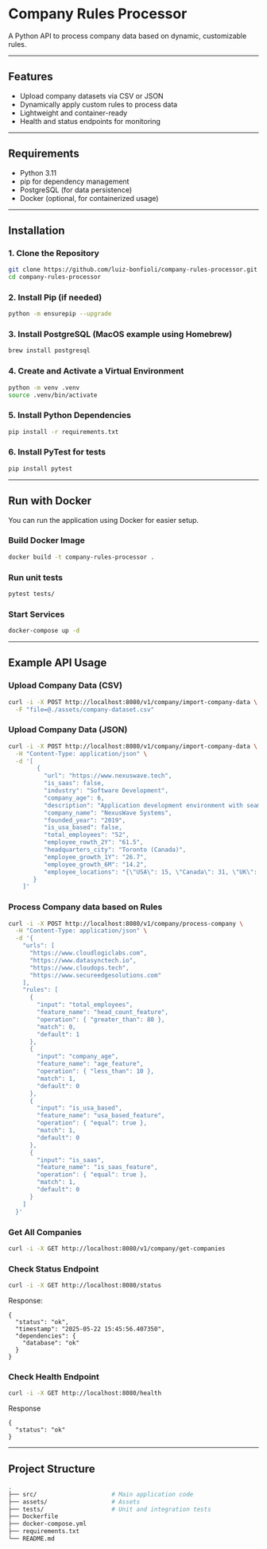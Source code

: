 # Company Rules Processor

A Python API to process company data based on dynamic, customizable rules.

---

## Features

- Upload company datasets via CSV or JSON
- Dynamically apply custom rules to process data
- Lightweight and container-ready
- Health and status endpoints for monitoring

---

## Requirements

- Python 3.11
- pip for dependency management
- PostgreSQL (for data persistence)
- Docker (optional, for containerized usage)

---

## Installation

### 1. Clone the Repository

```bash
git clone https://github.com/luiz-bonfioli/company-rules-processor.git
cd company-rules-processor
```

### 2. Install Pip (if needed)

```bash
python -m ensurepip --upgrade
```

### 3. Install PostgreSQL (MacOS example using Homebrew)

```bash
brew install postgresql
```

### 4. Create and Activate a Virtual Environment

```bash
python -m venv .venv
source .venv/bin/activate
```

### 5. Install Python Dependencies

```bash
pip install -r requirements.txt
```

### 6. Install PyTest for tests

```bash
pip install pytest
```

---

## Run with Docker

You can run the application using Docker for easier setup.

### Build Docker Image

```bash
docker build -t company-rules-processor .
```

### Run unit tests

```bash
pytest tests/
```



### Start Services

```bash
docker-compose up -d
```

---

## Example API Usage

### Upload Company Data (CSV)

```bash
curl -i -X POST http://localhost:8080/v1/company/import-company-data \
  -F "file=@./assets/company-dataset.csv"
```

### Upload Company Data (JSON)

```bash
curl -i -X POST http://localhost:8080/v1/company/import-company-data \
  -H "Content-Type: application/json" \
  -d '[
        {
          "url": "https://www.nexuswave.tech",
          "is_saas": false,
          "industry": "Software Development",
          "company_age": 6,
          "description": "Application development environment with seamless deployment across platforms, annual licensing and implementation services",
          "company_name": "NexusWave Systems",
          "founded_year": "2019",
          "is_usa_based": false,
          "total_employees": "52",
          "employee_rowth_2Y": "61.5",
          "headquarters_city": "Toronto (Canada)",
          "employee_growth_1Y": "26.7",
          "employee_growth_6M": "14.2",
          "employee_locations": "{\"USA\": 15, \"Canada\": 31, \"UK\": 3, \"India\": 2, \"Brazil\": 1}"
       }
    ]'
```


### Process Company data based on Rules

```bash
curl -i -X POST http://localhost:8080/v1/company/process-company \
  -H "Content-Type: application/json" \
  -d '{
    "urls": [
      "https://www.cloudlogiclabs.com",
      "https://www.datasynctech.io",
      "https://www.cloudops.tech",
      "https://www.secureedgesolutions.com"
    ],
    "rules": [
      {
        "input": "total_employees",
        "feature_name": "head_count_feature",
        "operation": { "greater_than": 80 },
        "match": 0,
        "default": 1
      },
      {
        "input": "company_age",
        "feature_name": "age_feature",
        "operation": { "less_than": 10 },
        "match": 1,
        "default": 0
      },
      {
        "input": "is_usa_based",
        "feature_name": "usa_based_feature",
        "operation": { "equal": true },
        "match": 1,
        "default": 0
      },
      {
        "input": "is_saas",
        "feature_name": "is_saas_feature",
        "operation": { "equal": true },
        "match": 1,
        "default": 0
      }
    ]
  }'

```

### Get All Companies

```bash
curl -i -X GET http://localhost:8080/v1/company/get-companies
```

### Check Status Endpoint

```bash
curl -i -X GET http://localhost:8080/status
```
Response:
```
{
  "status": "ok",
  "timestamp": "2025-05-22 15:45:56.407350",
  "dependencies": {
    "database": "ok"
  }
}
```

### Check Health Endpoint

```bash
curl -i -X GET http://localhost:8080/health
```
Response
```
{
  "status": "ok"
}
```

---

## Project Structure

```bash
.
├── src/                     # Main application code
├── assets/                  # Assets 
├── tests/                   # Unit and integration tests
├── Dockerfile
├── docker-compose.yml
├── requirements.txt
└── README.md
```

